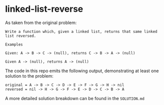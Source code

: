 # linked-list-reverse


As taken from the original problem:
```
Write a function which, given a linked list, returns that same linked list reversed.

Examples

Given: A -> B -> C -> (null), returns C -> B -> A -> (null)

Given A -> (null), returns A -> (null)
```

The code in this repo emits the following output, demonstrating at least one solution to the problem:
```
original = A -> B -> C -> D -> E -> F -> G -> H -> nil
reversed = nil -> H -> G -> F -> E -> D -> C -> B -> A
```

A more detailed solution breakdown can be found in the `SOLUTION.md`
